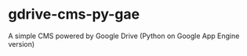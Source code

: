 gdrive-cms-py-gae
=================

A simple CMS powered by Google Drive (Python on Google App Engine version)